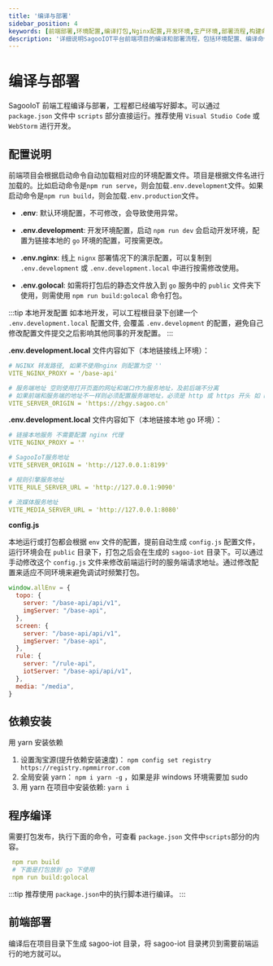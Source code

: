 ```yaml
---
title: '编译与部署'
sidebar_position: 4
keywords: [前端部署,环境配置,编译打包,Nginx配置,开发环境,生产环境,部署流程,构建命令,环境变量,部署指南]
description: '详细说明SagooIOT平台前端项目的编译和部署流程，包括环境配置、编译命令和部署步骤等完整的部署指南。'
---
```


# 编译与部署

SagooIoT 前端工程编译与部署，工程都已经编写好脚本。可以通过 `package.json` 文件中 `scripts` 部分直接运行。推荐使用 `Visual Studio Code` 或 `WebStorm` 进行开发。

## 配置说明

前端项目会根据启动命令自动加载相对应的环境配置文件。项目是根据文件名进行加载的。比如启动命令是`npm run serve`，则会加载`.env.development`文件。如果启动命令是`npm run build`，则会加载`.env.production`文件。

- **.env**: 默认环境配置，不可修改，会导致使用异常。

- **.env.development**: 开发环境配置，启动 `npm run dev` 会启动开发环境，配置为链接本地的 `go` 环境的配置，可按需更改。

- **.env.nginx**: 线上 `nignx` 部署情况下的演示配置，可以复制到 `.env.development` 或 `.env.development.local` 中进行按需修改使用。

- **.env.golocal**: 如需将打包后的静态文件放入到 `go` 服务中的 `public` 文件夹下使用，则需使用 `npm run build:golocal` 命令打包。

:::tip 本地开发配置
如本地开发，可以工程根目录下创建一个 `.env.development.local` 配置文件, 会覆盖 `.env.development` 的配置，避免自己修改配置文件提交之后影响其他同事的开发配置。
:::

**.env.development.local** 文件内容如下（本地链接线上环境）：

```yaml
# NGINX 转发路径, 如果不使用nginx 则配置为空 ''
VITE_NGINX_PROXY = '/base-api'

# 服务端地址 空则使用打开页面的网址和端口作为服务地址，及前后端不分离
# 如果前端和服务端的地址不一样则必须配置服务端地址，必须是 http 或 https 开头 如 http://127.0.0.1:8200
VITE_SERVER_ORIGIN = 'https://zhgy.sagoo.cn'
```

**.env.development.local** 文件内容如下（本地链接本地 go 环境）：

```yaml
# 链接本地服务 不需要配置 nginx 代理
VITE_NGINX_PROXY = ''

# SagooIoT服务地址
VITE_SERVER_ORIGIN = 'http://127.0.0.1:8199'

# 规则引擎服务地址
VITE_RULE_SERVER_URL = 'http://127.0.0.1:9090'

# 流媒体服务地址
VITE_MEDIA_SERVER_URL = 'http://127.0.0.1:8080'
```

**config.js**

本地运行或打包都会根据 `env` 文件的配置，提前自动生成 `config.js` 配置文件，运行环境会在 `public` 目录下，打包之后会在生成的 `sagoo-iot` 目录下。可以通过手动修改这个 `config.js` 文件来修改前端运行时的服务端请求地址。通过修改配置来适应不同环境来避免调试时频繁打包。

```javascript
window.allEnv = {
  topo: {
    server: "/base-api/api/v1",
    imgServer: "/base-api",
  },
  screen: {
    server: "/base-api/api/v1",
    imgServer: "/base-api",
  },
  rule: {
    server: "/rule-api",
    iotServer: "/base-api/api/v1",
  },
  media: "/media",
}
```

## 依赖安装

用 yarn 安装依赖

1. 设置淘宝源(提升依赖安装速度)： `npm config set registry https://registry.npmmirror.com`
2. 全局安装 yarn： `npm i yarn -g` ，如果是非 windows 环境需要加 sudo
3. 用 yarn 在项目中安装依赖: `yarn i`

## 程序编译

需要打包发布，执行下面的命令，可查看 `package.json` 文件中`scripts`部分的内容。

```yaml
 npm run build
 # 下面是打包放到 go 下使用
 npm run build:golocal
```

:::tip 推荐使用
`package.json`中的执行脚本进行编译。
:::

## 前端部署

编译后在项目目录下生成 sagoo-iot 目录，将 sagoo-iot 目录拷贝到需要前端运行的地方就可以。
